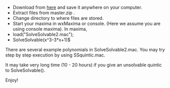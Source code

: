 + Download from [here](https://github.com/YasuakiHonda/GaloisGroupSolver/archive/master.zip) and save it anywhere on your computer.
+ Extract files from master.zip .
+ Change directory to where files are stored.
+ Start your maxima in wxMaxima or console. (Here we assume you are using console maxima). In maxima,
+ load("SolveSolvable2.mac");
+ SolveSolvable(x^3-3*x+1)$

There are several example polynomials in SolveSolvable2.mac.
You may try step by step execution by using SSquintic.mac.

It may take very long time (10 - 20 hours) if you give an unsolvable quintic to SolveSolvable().

Enjoy!
